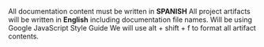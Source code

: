 All documentation content must be written in **SPANISH**
All project artifacts will be written in **English** including documentation file names. 
Will be using Google JavaScript Style Guide
We will use alt + shift + f to format all artifact contents. 
